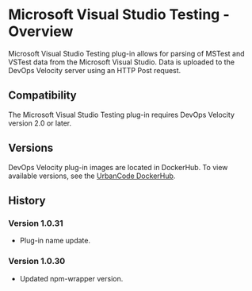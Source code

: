 
# Microsoft Visual Studio Testing - Overview

Microsoft Visual Studio Testing plug-in allows for parsing of MSTest and VSTest data from the Microsoft Visual Studio. Data is uploaded to the DevOps Velocity server using an HTTP Post request.

## Compatibility

The Microsoft Visual Studio Testing plug-in requires DevOps Velocity version 2.0 or later.

## Versions

DevOps Velocity plug-in images are located in DockerHub. To view available versions, see the [UrbanCode DockerHub](https://hub.docker.com/r/urbancode/ucv-ext-ucd/tags).

## History

### Version 1.0.31

* Plug-in name update.

### Version 1.0.30
* Updated npm-wrapper version.
